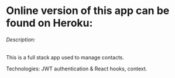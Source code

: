 #  Online version of this app can be found on Heroku:

###### Description: 

This is a full stack app used to manage contacts.  

Technologies: JWT authentication & React hooks, context.
